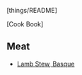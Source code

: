 [things/README]

[Cook Book]

## Meat  

* [Lamb Stew, Basque](https://github.com/vmsmith/CookBook/blob/master/lamb_stew_basque_1.md)

